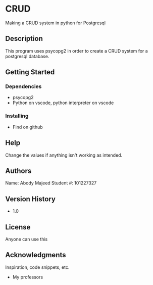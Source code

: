 # CRUD

Making a CRUD system in python for Postgresql

## Description

This program uses psycopg2 in order to create a CRUD system for a postgresql database.

## Getting Started

### Dependencies

* psycopg2
* Python on vscode, python interpreter on vscode

### Installing

* Find on github

## Help

Change the values if anything isn't working as intended.

## Authors

Name: Abody Majeed
Student #: 101227327

## Version History

* 1.0

## License

Anyone can use this

## Acknowledgments

Inspiration, code snippets, etc.
* My professors
